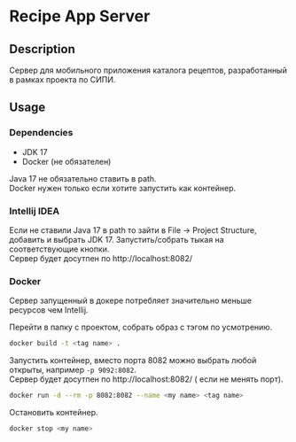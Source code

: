 # Recipe App Server

## Description
Сервер для мобильного приложения каталога рецептов, разработанный в рамках проекта по СИПИ.

## Usage
### Dependencies

- JDK 17
- Docker (не обязателен)

Java 17 не обязательно ставить в path.  
Docker нужен только если хотите запустить как контейнер.

### Intellij IDEA
Если не ставили Java 17 в path то зайти в File -> Project Structure, добавить и выбрать JDK 17.
Запустить/собрать тыкая на соответствующие кнопки.  
Сервер будет досутпен по http://localhost:8082/

### Docker
Сервер запущенный в докере потребляет значительно меньше ресурсов чем Intellij.  

Перейти в папку с проектом, собрать образ c тэгом по усмотрению.

```bash
docker build -t <tag name> .
```

Запустить контейнер, вместо порта 8082 можно выбрать любой открыты, например `-p 9092:8082`.  
Сервер будет досутпен по http://localhost:8082/ ( если не менять порт).
```bash
docker run -d --rm -p 8082:8082 --name <my name> <tag name>
```

Остановить контейнер.
```bash
docker stop <my name>
```